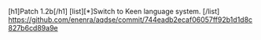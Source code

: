 [h1]Patch 1.2b[/h1]
[list][*]Switch to Keen language system.
[/list]
https://github.com/enenra/aqdse/commit/744eadb2ecaf06057ff92b1d1d8c827b6cd89a9e
